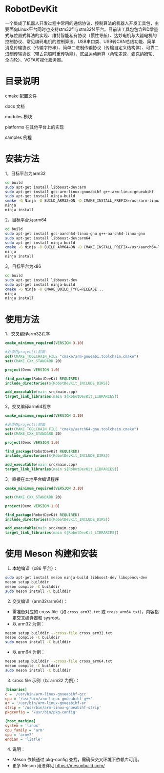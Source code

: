 # RobotDevKit
一个集成了机器人开发过程中常用的通信协议、控制算法的机器人开发工具包，主要面向Linux平台同时也支持stm32f1与stm32f4平台。目前该工具包包含PID增量式与位置式算法的实现、维特智能私有协议（惯性导航）、达妙电机与大疆电机的控制协议、常见编码电机的控制算法、USB串口类、USB转CAN总线功能、简单消息传输协议（传输字符串）、简单二进制传输协议（传输自定义结构体）、可靠二进制传输协议（带丢包超时重传功能）、底盘运动解算（两轮差速、麦克纳姆轮、全向轮）、VOFA可视化服务器。

# 目录说明
cmake 配置文件

docs 文档

modules 模块

platforms 在其他平台上的实现

samples 例程

# 安装方法
1，目标平台为arm32
```bash
cd build
sudo apt-get install libboost-dev:arm
sudo apt-get install gcc-arm-linux-gnueabihf g++-arm-linux-gnueabihf
sudo apt-get install ninja-build
cmake -G Ninja -D BUILD_ARM32=ON -D CMAKE_INSTALL_PREFIX=/usr/arm-linux-gnueabihf -D CMAKE_BUILD_TYPE=RELEASE ..
ninja
ninja install
```
2，目标平台为arm64
```bash
cd build
sudo apt-get install gcc-aarch64-linux-gnu g++-aarch64-linux-gnu
sudo apt-get install libboost-dev:arm64
sudo apt-get install ninja-build
cmake -G Ninja -D BUILD_ARM64=ON -D CMAKE_INSTALL_PREFIX=/usr/aarch64-linux-gnu -D CMAKE_BUILD_TYPE=RELEASE ..
ninja
ninja install
```
3，目标平台为x86
```bash
cd build
sudo apt-get install libboost-dev
sudo apt-get install ninja-build
cmake -G Ninja -D CMAKE_BUILD_TYPE=RELEASE ..
ninja
ninja install
```

# 使用方法
1，交叉编译arm32程序
```cmake
cmake_minimum_required(VERSION 3.10)

#必须在project()前面
set(CMAKE_TOOLCHAIN_FILE "cmake/arm-gnueabi.toolchain.cmake")
set(CMAKE_CXX_STANDARD 20)

project(Demo VERSION 1.0)

find_package(RobotDevKit REQUIRED)
include_directories(${RobotDevKit_INCLUDE_DIRS})

add_executable(main src/main.cpp)
target_link_libraries(main ${RobotDevKit_LIBRARIES})
```

2，交叉编译arm64程序
```cmake
cmake_minimum_required(VERSION 3.10)

#必须在project()前面
set(CMAKE_TOOLCHAIN_FILE "cmake/aarch64-gnu.toolchain.cmake")
set(CMAKE_CXX_STANDARD 20)

project(Demo VERSION 1.0)

find_package(RobotDevKit REQUIRED)
include_directories(${RobotDevKit_INCLUDE_DIRS})

add_executable(main src/main.cpp)
target_link_libraries(main ${RobotDevKit_LIBRARIES})
```

3，直接在本地平台编译程序
```cmake
cmake_minimum_required(VERSION 3.10)

set(CMAKE_CXX_STANDARD 20)

project(Demo VERSION 1.0)

find_package(RobotDevKit REQUIRED)
include_directories(${RobotDevKit_INCLUDE_DIRS})

add_executable(main src/main.cpp)
target_link_libraries(main ${RobotDevKit_LIBRARIES})
```

# 使用 Meson 构建和安装

1. 本地编译（x86 平台）：
```bash
sudo apt-get install meson ninja-build libboost-dev libopencv-dev
meson setup builddir
meson compile -C builddir
sudo meson install -C builddir
```

2. 交叉编译（arm32/arm64）：
- 需准备对应的 cross file（如 `cross_arm32.txt` 或 `cross_arm64.txt`），内容指定交叉编译器和 sysroot。
- 以 arm32 为例：
```bash
meson setup builddir --cross-file cross_arm32.txt
meson compile -C builddir
sudo meson install -C builddir
```
- 以 arm64 为例：
```bash
meson setup builddir --cross-file cross_arm64.txt
meson compile -C builddir
sudo meson install -C builddir
```

3. cross file 示例（以 arm32 为例）：
```ini
[binaries]
c = '/usr/bin/arm-linux-gnueabihf-gcc'
cpp = '/usr/bin/arm-linux-gnueabihf-g++'
ar = '/usr/bin/arm-linux-gnueabihf-ar'
strip = '/usr/bin/arm-linux-gnueabihf-strip'
pkgconfig = '/usr/bin/pkg-config'

[host_machine]
system = 'linux'
cpu_family = 'arm'
cpu = 'armv7'
endian = 'little'
```

4. 说明：
- Meson 依赖通过 pkg-config 查找，需确保交叉环境下依赖库可用。
- 更多 Meson 用法详见 https://mesonbuild.com/